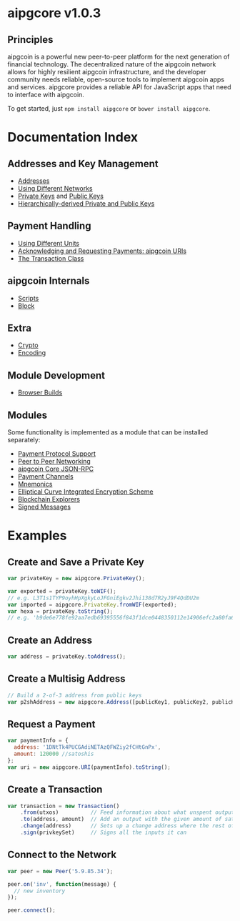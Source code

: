 # aipgcore v1.0.3

## Principles

aipgcoin is a powerful new peer-to-peer platform for the next generation of financial technology. The decentralized nature of the aipgcoin network allows for highly resilient aipgcoin infrastructure, and the developer community needs reliable, open-source tools to implement aipgcoin apps and services. aipgcore provides a reliable API for JavaScript apps that need to interface with aipgcoin.

To get started, just `npm install aipgcore` or `bower install aipgcore`.

# Documentation Index

## Addresses and Key Management

* [Addresses](address.md)
* [Using Different Networks](networks.md)
* [Private Keys](privatekey.md) and [Public Keys](publickey.md)
* [Hierarchically-derived Private and Public Keys](hierarchical.md)

## Payment Handling
* [Using Different Units](unit.md)
* [Acknowledging and Requesting Payments: aipgcoin URIs](uri.md)
* [The Transaction Class](transaction.md)

## aipgcoin Internals
* [Scripts](script.md)
* [Block](block.md)

## Extra
* [Crypto](crypto.md)
* [Encoding](encoding.md)

## Module Development
* [Browser Builds](browser.md)

## Modules

Some functionality is implemented as a module that can be installed separately:

* [Payment Protocol Support](https://github.com/AIPowerGrid/aipgcore-payment-protocol)
* [Peer to Peer Networking](https://github.com/AIPowerGrid/aipgcore-p2p)
* [aipgcoin Core JSON-RPC](https://github.com/AIPowerGrid/aipgd-rpc)
* [Payment Channels](https://github.com/AIPowerGrid/aipgcore-channel)
* [Mnemonics](https://github.com/AIPowerGrid/aipgcore-mnemonic)
* [Elliptical Curve Integrated Encryption Scheme](https://github.com/AIPowerGrid/aipgcore-ecies)
* [Blockchain Explorers](https://github.com/AIPowerGrid/aipgcore-explorers)
* [Signed Messages](https://github.com/AIPowerGrid/aipgcore-message)

# Examples

## Create and Save a Private Key

```javascript
var privateKey = new aipgcore.PrivateKey();

var exported = privateKey.toWIF();
// e.g. L3T1s1TYP9oyhHpXgkyLoJFGniEgkv2Jhi138d7R2yJ9F4QdDU2m
var imported = aipgcore.PrivateKey.fromWIF(exported);
var hexa = privateKey.toString();
// e.g. 'b9de6e778fe92aa7edb69395556f843f1dce0448350112e14906efc2a80fa61a'
```

## Create an Address

```javascript
var address = privateKey.toAddress();
```

## Create a Multisig Address

```javascript
// Build a 2-of-3 address from public keys
var p2shAddress = new aipgcore.Address([publicKey1, publicKey2, publicKey3], 2);
```

## Request a Payment

```javascript
var paymentInfo = {
  address: '1DNtTk4PUCGAdiNETAzQFWZiy2fCHtGnPx',
  amount: 120000 //satoshis
};
var uri = new aipgcore.URI(paymentInfo).toString();
```

## Create a Transaction

```javascript
var transaction = new Transaction()
    .from(utxos)          // Feed information about what unspent outputs one can use
    .to(address, amount)  // Add an output with the given amount of satoshis
    .change(address)      // Sets up a change address where the rest of the funds will go
    .sign(privkeySet)     // Signs all the inputs it can
```

## Connect to the Network

```javascript
var peer = new Peer('5.9.85.34');

peer.on('inv', function(message) {
  // new inventory
});

peer.connect();
```
